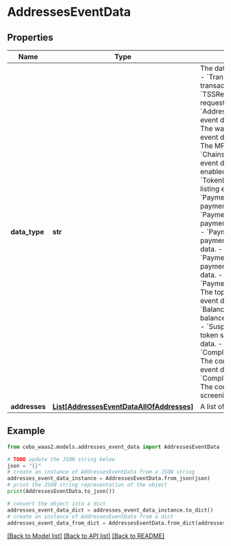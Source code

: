 # AddressesEventData


## Properties

Name | Type | Description | Notes
------------ | ------------- | ------------- | -------------
**data_type** | **str** |  The data type of the event. - &#x60;Transaction&#x60;: The transaction event data. - &#x60;TSSRequest&#x60;: The TSS request event data. - &#x60;Addresses&#x60;: The addresses event data. - &#x60;WalletInfo&#x60;: The wallet information event data. - &#x60;MPCVault&#x60;: The MPC vault event data. - &#x60;Chains&#x60;: The enabled chain event data. - &#x60;Tokens&#x60;: The enabled token event data. - &#x60;TokenListing&#x60;: The token listing event data.        - &#x60;PaymentOrder&#x60;: The payment order event data. - &#x60;PaymentRefund&#x60;: The payment refund event data. - &#x60;PaymentSettlement&#x60;: The payment settlement event data. - &#x60;PaymentTransaction&#x60;: The payment transaction event data. - &#x60;PaymentAddressUpdate&#x60;: The top-up address update event data. - &#x60;BalanceUpdateInfo&#x60;: The balance update event data. - &#x60;SuspendedToken&#x60;: The token suspension event data. - &#x60;ComplianceDisposition&#x60;: The compliance disposition event data. - &#x60;ComplianceKytScreenings&#x60;: The compliance KYT screenings event data. | 
**addresses** | [**List[AddressesEventDataAllOfAddresses]**](AddressesEventDataAllOfAddresses.md) | A list of addresses. | [optional] 

## Example

```python
from cobo_waas2.models.addresses_event_data import AddressesEventData

# TODO update the JSON string below
json = "{}"
# create an instance of AddressesEventData from a JSON string
addresses_event_data_instance = AddressesEventData.from_json(json)
# print the JSON string representation of the object
print(AddressesEventData.to_json())

# convert the object into a dict
addresses_event_data_dict = addresses_event_data_instance.to_dict()
# create an instance of AddressesEventData from a dict
addresses_event_data_from_dict = AddressesEventData.from_dict(addresses_event_data_dict)
```
[[Back to Model list]](../README.md#documentation-for-models) [[Back to API list]](../README.md#documentation-for-api-endpoints) [[Back to README]](../README.md)


